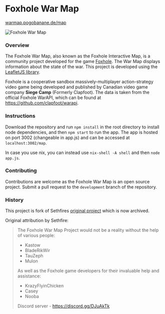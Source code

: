 Foxhole War Map
===============

[warmap.pogobanane.de/map](https://warmap.pogobanane.de/map/)

![Foxhole War Map](https://i.imgur.com/g3QaBO2.png)

### Overview
The Foxhole War Map, also known as the Foxhole Interactive Map, is a community project developed for the game [Foxhole](https://store.steampowered.com/app/505460/Foxhole/). The War Map displays information about the state of the war. This project is developed using the [LeafletJS library](https://leafletjs.com/).

Foxhole is a cooperative sandbox massively-multiplayer action-strategy video game being developed and published by Canadian video game company **Siege Camp** (Formerly Clapfoot). The data is taken from the official Foxhole WarAPI, which can be found at https://github.com/clapfoot/warapi.

### Instructions
Download the repository and run `npm install` in the root directory to install node dependencies, and then `npm start` to run the app. The app is hosted on port 3002 (changeable in app.js) and can be accessed at `localhost:3002/map`.

In case you use nix, you can instead use `nix-shell -A shell` and then `node app.js`.

### Contributing
Contributions are welcome as the Foxhole War Map is an open source project. Submit a pull request to the `development` branch of the repository.

### History

This project is fork of Sethfires [original project](https://github.com/Sethfire/foxhole-war-map) which is now archived.

Original attribution by Sethfire:

> The Foxhole War Map Project would not be a reality without the help of various people:
> - Kastow
> - BladeRikWir
> - TauZeph
> - Mulon
> 
> As well as the Foxhole game developers for their invaluable help and assistance:
> - KrazyFlyinChicken
> - Casey
> - Nooba
> 
> Discord server - https://discord.gg/DJuAkTk
